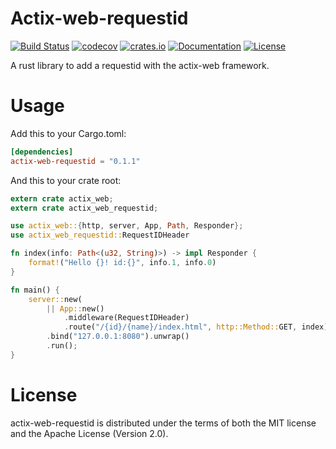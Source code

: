 # Actix-web-requestid 

[![Build Status](https://travis-ci.com/pastjean/actix-web-requestid.svg?branch=master)](https://travis-ci.com/pastjean/actix-web-requestid)
[![codecov](https://codecov.io/gh/pastjean/actix-web-requestid/branch/master/graph/badge.svg)](https://codecov.io/gh/pastjean/actix-web-requestid) 
[![crates.io](https://meritbadge.herokuapp.com/actix-web-requestid)](https://crates.io/crates/actix-web-requestid)
[![Documentation](https://docs.rs/actix-web-requestid/badge.svg)](https://docs.rs/actix-web-requestid)
[![License](https://img.shields.io/crates/l/actix-web-requestid.svg)](https://github.com/pastjean/actix-web-requestid#license)

A rust library to add a requestid with the actix-web framework.

# Usage

Add this to your Cargo.toml:

```toml
[dependencies]
actix-web-requestid = "0.1.1"
```

And this to your crate root:

```rust
extern crate actix_web;
extern crate actix_web_requestid;

use actix_web::{http, server, App, Path, Responder};
use actix_web_requestid::RequestIDHeader

fn index(info: Path<(u32, String)>) -> impl Responder {
    format!("Hello {}! id:{}", info.1, info.0)
}

fn main() {
    server::new(
        || App::new()
            .middleware(RequestIDHeader)
            .route("/{id}/{name}/index.html", http::Method::GET, index))
        .bind("127.0.0.1:8080").unwrap()
        .run();
}
```

# License

actix-web-requestid is distributed under the terms of both the MIT license and the
Apache License (Version 2.0).